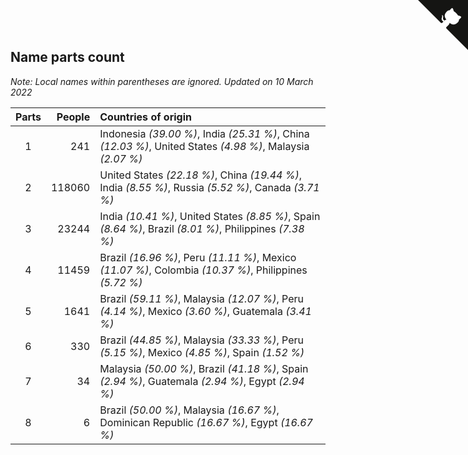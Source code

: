 ## Name parts count

*Note: Local names within parentheses are ignored.*
*Updated on 10 March 2022*

| Parts | People | Countries of origin |
| :--: | ---: | :--- |
| 1 | 241 | Indonesia *(39.00 %)*, India *(25.31 %)*, China *(12.03 %)*, United States *(4.98 %)*, Malaysia *(2.07 %)* |
| 2 | 118060 | United States *(22.18 %)*, China *(19.44 %)*, India *(8.55 %)*, Russia *(5.52 %)*, Canada *(3.71 %)* |
| 3 | 23244 | India *(10.41 %)*, United States *(8.85 %)*, Spain *(8.64 %)*, Brazil *(8.01 %)*, Philippines *(7.38 %)* |
| 4 | 11459 | Brazil *(16.96 %)*, Peru *(11.11 %)*, Mexico *(11.07 %)*, Colombia *(10.37 %)*, Philippines *(5.72 %)* |
| 5 | 1641 | Brazil *(59.11 %)*, Malaysia *(12.07 %)*, Peru *(4.14 %)*, Mexico *(3.60 %)*, Guatemala *(3.41 %)* |
| 6 | 330 | Brazil *(44.85 %)*, Malaysia *(33.33 %)*, Peru *(5.15 %)*, Mexico *(4.85 %)*, Spain *(1.52 %)* |
| 7 | 34 | Malaysia *(50.00 %)*, Brazil *(41.18 %)*, Spain *(2.94 %)*, Guatemala *(2.94 %)*, Egypt *(2.94 %)* |
| 8 | 6 | Brazil *(50.00 %)*, Malaysia *(16.67 %)*, Dominican Republic *(16.67 %)*, Egypt *(16.67 %)* |


<a href="https://github.com/jonatanklosko/wca_statistics" class="github-corner" aria-label="View source on Github"><svg width="80" height="80" viewBox="0 0 250 250" style="fill:#151513; color:#fff; position: absolute; top: 0; border: 0; right: 0;" aria-hidden="true"><path d="M0,0 L115,115 L130,115 L142,142 L250,250 L250,0 Z"></path><path d="M128.3,109.0 C113.8,99.7 119.0,89.6 119.0,89.6 C122.0,82.7 120.5,78.6 120.5,78.6 C119.2,72.0 123.4,76.3 123.4,76.3 C127.3,80.9 125.5,87.3 125.5,87.3 C122.9,97.6 130.6,101.9 134.4,103.2" fill="currentColor" style="transform-origin: 130px 106px;" class="octo-arm"></path><path d="M115.0,115.0 C114.9,115.1 118.7,116.5 119.8,115.4 L133.7,101.6 C136.9,99.2 139.9,98.4 142.2,98.6 C133.8,88.0 127.5,74.4 143.8,58.0 C148.5,53.4 154.0,51.2 159.7,51.0 C160.3,49.4 163.2,43.6 171.4,40.1 C171.4,40.1 176.1,42.5 178.8,56.2 C183.1,58.6 187.2,61.8 190.9,65.4 C194.5,69.0 197.7,73.2 200.1,77.6 C213.8,80.2 216.3,84.9 216.3,84.9 C212.7,93.1 206.9,96.0 205.4,96.6 C205.1,102.4 203.0,107.8 198.3,112.5 C181.9,128.9 168.3,122.5 157.7,114.1 C157.9,116.9 156.7,120.9 152.7,124.9 L141.0,136.5 C139.8,137.7 141.6,141.9 141.8,141.8 Z" fill="currentColor" class="octo-body"></path></svg></a><style>.github-corner:hover .octo-arm{animation:octocat-wave 560ms ease-in-out}@keyframes octocat-wave{0%,100%{transform:rotate(0)}20%,60%{transform:rotate(-25deg)}40%,80%{transform:rotate(10deg)}}@media (max-width:500px){.github-corner:hover .octo-arm{animation:none}.github-corner .octo-arm{animation:octocat-wave 560ms ease-in-out}}</style>

